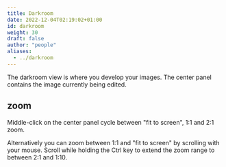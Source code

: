 ```yaml
---
title: Darkroom
date: 2022-12-04T02:19:02+01:00
id: darkroom
weight: 30
draft: false
author: "people"
aliases:
  - ../darkroom
---
```


The darkroom view is where you develop your images. The center panel contains the image currently being edited.

## zoom

Middle-click on the center panel cycle between "fit to screen", 1:1 and 2:1 zoom.

Alternatively you can zoom between 1:1 and "fit to screen" by scrolling with your mouse. Scroll while holding the Ctrl key to extend the zoom range to between 2:1 and 1:10.
